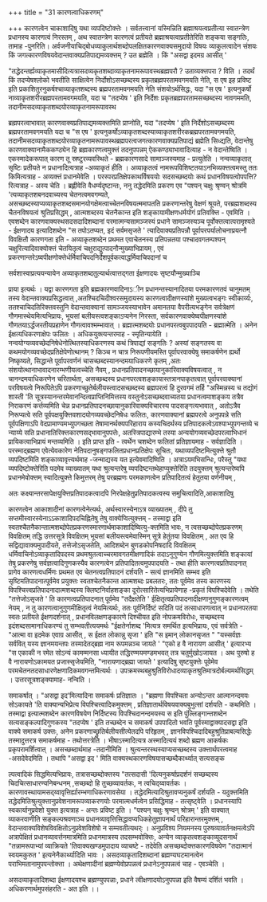 +++
title = "31 कारणत्वाधिकरणम्"

+++
कारणत्वेन चाकाशादिषु यथा व्यपदिष्टोक्त्तेः । सर्वतत्त्वानां यस्मिन्निति ब्रह्माश्रयत्वप्रतीत्या स्वातन्त्रेण प्रधानस्य कारणत्वं निरस्तम् , अथ स्वातन्त्रेण कारणत्वं प्रतीयते ब्रह्माश्रयत्वाप्रतीतेरिति शङ्कया सङ्गतिः, तामाह -पुनरिति। अर्वजनीयाचिद्बोधव्याकुलार्थशब्दोपलक्षितकारणवाक्यसमुदायो विषयः व्याकुलत्वादेन संशयः किं जगत्कारणविषयवेदान्तवाक्यप्रतिपाद्यमव्यक्त्तम् ? उत ब्रह्मेति । किं "असद्वा इदमग्र आसीत् '

"तद्धेदन्तर्ह्यव्याकृतमासीदित्यत्रासदव्यकृतशब्दाव्याकृतनामरूपावस्थब्रह्मपरौ ? उताव्यक्त्तपरा ? विति । तदर्थं किं तदप्येषश्लोको भवतीति साक्षित्वेन निर्दोशोऽसच्छब्दस्य प्रकृतब्रह्मपरतामवगमयति नेति, स एष इह प्रविष्ट इति प्रकाशितुरनुकर्षश्चाव्याकृतशब्दस्य ब्रह्मपरतामवगमयति नेति संशयोऽर्थसिद्धः, यदा "स एष ' इत्यनुकर्षो नाव्याकृतशरीरब्रह्मपरतामवगमयति, यदा च "तदप्येष ' इति निर्देशः प्रकृतब्रह्मपरतामसच्छब्दस्य नावगममति, तदानीमसदव्याकृतशब्दयोरव्याकृतनामरूपावस्थ

ब्रह्मपरत्वाभावात् कारणवाक्यप्रतिपाद्यमव्यक्त्तमिति प्राप्नोति, यदा "तदप्येष ' इति निर्देशोऽसच्छब्दस्य ब्रह्मपरतामवगमयति यदा च "स एष ' इत्यनुकर्षोऽव्याकृतशब्दस्याव्याकृतशरीरकब्रह्मपरतामवगमयति, तदानीमसदव्याकृतशब्दयोरव्याकृतनामरूपावस्थब्रह्मपरत्वजगत्कारणवाक्यप्रतिपाद्यं ब्रह्मेति सिध्द्यति, वेदान्तेषु कारणवाक्यानामैककण्ठ्येन हि ब्रह्मकारणत्वमुक्त्तं तदनुपपन्नम् ऐककण्ठ्याभावादित्याह - न वेदान्तेष्विति । एकस्मादेकरूपात् कारण तू स्रष्टुरव्यवस्थिते - ब्रह्मकारणसादे सामाञ्जस्यमाह - प्रत्युतेति । नन्वव्याकृतात् सृष्टिः प्रतीयते न प्रधानादित्यत्राह -अव्याकृतं हीति । अव्याकृतत्वं नामरूपविशिष्टतयाऽनभिव्यक्त्तत्वमस्तु ततः किमित्यत्राह - अव्यक्त्तं प्रधानमेवेति । परस्परप्रतिक्षेपकाथर्विषययोः सदसच्छब्दयोः कथं प्रधानविषयत्वोपपत्ति? रित्यत्राह - अस्य चेति । ब्रह्णीवेति वैधर्म्यदृष्टान्तः, ननु तद्धेदमिति प्रकरण एव "पश्यन् चक्षुः श्रृण्वन् श्रोत्रमि 'त्यव्याकृतशबनदवाच्यस्य चेतनत्वमवगम्यते, असच्छब्दस्याप्यव्याकृतशब्दसमानयोगक्षेमत्वाच्चेतनविषयत्ममापतति प्रकरणान्तरेषु वेक्षणं श्रूयते, परब्रह्मशब्दस्य चैतनविषयत्वं श्रुतिप्रसिद्धम् , आत्मशब्दस्य चेतनैकान्त इति शङ्कायामीक्षणधर्मयोगं प्रतिवक्त्ति - एवमिति । एवशब्देन कारणवाक्यस्थसदसदादिशब्दानां परमात्मन्यसामञ्जस्यं प्रधाने सामञ्जस्यञ्च पूर्वोक्त्तत्वात्परामृश्यते - ईक्षणादय इत्यादिशब्देन "स तपोऽतप्यत, इदं सर्वमसृजते ' त्यादिवाक्यप्रतिपन्नौ पूर्वापरपर्यालोचनाप्रयत्नौ विवक्षितौ कारणगता इति - अव्याकृतशब्देन प्रथमत एवाचेतनस्य प्रतिपन्नतया पश्चादवगतम्पश्यन् चक्षुरित्यादिवाक्योक्त्तं चेतयितृत्वं चक्षुराद्युत्पादनौन्मुख्याभिप्रायम् , एवं प्रकरणान्तरेऽष्वपीक्षणोक्त्तेर्धर्मिवाचिपदनिर्देशपूर्वकत्वाद्धर्मिवाचिपदानां च

सर्वशास्वाप्रत्ययन्यायेन अव्याकृतशब्दतुल्यार्थत्वात्तद्गता ईक्षणादयः सृष्टयौन्मुख्याञ्चि

प्राया इत्यर्थः । यद्वा कारणगता इति ब्रह्मकारणवादिनाऽीन प्रधानन्तस्यानादितया परमकारणतवं चानुमतम् तस्य वेदान्तवाक्यप्रसिद्धत्वात् ,अतश्चिदचिदीश्वरसमुदायस्य कारणत्वादीक्षणस्यांशे मुख्यत्वभङ्गः स्वीकार्य्यः, ततश्चाचिदतिरिक्त्तवस्तुनि वेदान्तवाक्यानां सामञ्जयस्याभावेन अमानतया वैपरीत्यभङ्गेन सर्वत्रेक्षणं गौणमास्थेयमित्यभिप्रायः, भूयसां बलीयस्त्वशङ्काऽप्यनेन निरस्ता, सर्वकारणवाक्येष्वपीक्षणस्यांशे गौणतयाऽर्द्धजरतीयप्रहाणेन गौणत्वावश्मम्भावात् । ब्रह्मात्मशब्दयोः प्रधानपरत्वबुपपादयति - ब्रह्मात्मेति । अनेन ईक्षत्यधिकरणाक्षेपः फलितः । अधिकयुक्त्यन्तरमाह - स्मृतिन्यायेति । नन्वयोग्यव्यवच्छेदनिषेधेनोत्थितस्याधिकरणस्य कथं त्रिपाद्यां सङ्गतिः ? अस्यां सङ्गतस्य वा कथमयोगव्यवच्छेदप्रतिक्षेपेणोत्थानम् ? किञ्च न चात्र निरूपणीयमस्ति पूर्वापरवाक्येषु समाकर्षणेन ह्यर्थो निष्कृष्यते, सिद्धान्ते पूर्वापरवर्णनं चासच्छब्दस्यानन्दमयाधिकरणे कृतम् ,अतः संशयोत्थानाभावादनारम्भणीयत्वच्चेति नैवम् , प्रधानप्रतिपादनच्छायानुकारिवाक्यविषयत्वात् , न चानन्दमयाधिकरणेन चरितार्थता, असच्छब्दस्य प्रधानपरत्वशङ्कायास्तत्रानपाकृतत्वात् पूर्वापरवाक्यानां परविषयत्वे निरूपितेऽपि प्रकरणाच्छुतेर्बलीयस्त्वादसच्छब्दस्य ब्रह्मपरत्वं हि दुरवगमं तर्हि "अस्मिन्नस्य च तद्योगं शास्ती 'ति सूत्रस्यानन्तरमेवानन्दित्वप्राप्तिनिमित्तस्य वस्तुनोऽसच्छब्दवाच्यतया प्रधानत्वमाशङ्कय तत्रैव निराकरणं कर्त्तव्यमिति चेन्न प्रधानप्रतिपादनच्छायानुकारिवाक्यविचारस्य पादसङ्गत्यभावात् , अतोऽत्रैव निरूप्यत्वे सति पूर्वपक्षयुक्त्तिवशादयोगव्यवच्छेदनिषेधः फलितः, कारणवाक्यानां ब्रह्मपरत्वे अनुपपन्ने सति पूर्वपक्षिणाऽपि वेदप्रामाण्यमभ्युपगच्छता तेषामानर्थक्यपरिहाराय कस्यचिदर्थस्य प्रतिपादकत्वेऽवश्याभ्युपगन्तव्ये च न्याय्ये सति प्रधानातिरिक्त्तकारणसद्भावानुपपत्तेः, अतस्त्रिपाद्यारम्भे तस्या अन्ययोगव्यवच्छेदपरत्वाभिधानं प्रायिकत्वाभिप्रायं मन्तव्यमिति । इति प्राप्त इति - त्वर्थेन चशब्देन फलितां प्रतिज्ञायमाह - सर्वज्ञादिति । परस्माद्ब्रह्मण एवेत्येवकारेण नेतिपदानुषङ्गफलितप्रधानप्रतिक्षेपः सूचितः, यथाव्यपदिष्टमित्युक्त्ते श्रुतौ व्यपदिष्टमिति शङ्काव्यावृत्त्यर्थमाह -जन्माद्यस्य यत इत्येवमादिष्विति । अत्राऽयमभिसन्धिः, परैस्तु "यथा व्यपदिष्टोक्त्तेरिति पदमेव व्याख्यातम् यथा श्रुत्यन्तरेषु व्यपदिष्टन्तथेहाप्युक्त्तेरिति तदयुक्त्तम् श्रुत्यन्तरेष्वपि प्रधानमेवोक्त्तम् स्यादित्युक्त्ते किमुत्तरम् तेषु परब्रह्मणः परमकाणत्वेन प्रतिपादितत्वं हेतुतया वर्णनीयम् ,

अतः कक्ष्यान्तरसापेक्षयुक्त्तिप्रतिपादकत्वादपि निरपेक्षहेतुप्रतिपादकत्वस्य समुचित्वादिति,आकाशादिषु

कारणत्वेन आकाशादीनां कारणत्वेनेत्यर्थः, अर्थस्वारस्येनाऽत्र व्याख्यातम् , दीपे तु सप्तमीस्वारस्येनाऽऽकाशादिपदचिह्नितेषु तेषु वाक्येप्वित्युक्त्तम् - तस्माद्वा इति स्वतश्चैतनैकान्तात्मशब्दोपेतप्रकरणस्मारणार्थमाकाशादिष्वित्यु-क्त्तमिति भावः, न त्वसच्छब्दोपेतप्रकरणम् विवक्षितम् तद्धि उत्तरसूत्रे विवक्षितम् भूयसां बलीयस्त्वमेवास्मिन् सूत्रे हेतुंतया विवक्षितम् , अत एव हि सद्विद्यावाक्यमुपादीयते, तत्तेजोऽसृजतेति, आदिशब्देन बुणडकोपनिषदादि विवक्षितम् धर्मिवाचिनोऽव्याकृतादिपदस्य प्रथमश्रुतत्वाच्चरमावगतमीक्षणादिकं तदाऽनुगुण्येन गौणमित्युक्त्तमिति शङ्कायां तेषु प्रकरणेषु सर्वज्ञत्वादिगुणकस्यैव कारणत्वेन प्रतिपादितत्वमुपपादयति - तथा हीति कारणत्वप्रतिपादनात् प्रागेव कारणत्वधर्मिणः प्रथमत एव चेतनत्वप्रतिपादनं दर्शयति - सत्यं ज्ञानमिति सम्भव इति सृष्टिमतिपादनात्पूर्वमेव प्रयुक्त्तः स्वतश्चेतनैकान्त आत्मशब्दः प्रबलतरः, ततः पूर्वमेव तस्य कारणस्य विपश्चित्त्वप्रतिपादनादात्मशब्दस्य क्लिष्टनिर्वाहशङ्का दूरोत्सारितेत्यभिप्रायेणाह -प्रकृतं विपश्चिदेवेति । तथेति "तत्तेजोऽसृजते ' ति कारणत्वप्रतिपादनात् पूर्वमेव "तदैक्षतेति ' ईक्षितृत्वप्रतिपादनादीक्षणानुगुणङ्कारणत्वम् नेयम् , न तु कारणत्वानुगुणमीक्षितृत्वं नेयमित्यर्थः, ततः पूर्वनिर्दिष्टं सदिति पदं तत्साधारणत्वात् न प्रधानपरतया स्वतः प्रतीयते ईक्षणदर्शनात् , प्रधानविलक्षणङ्कारणे दिश्चीयत इति नोपक्रमविरोधः, सच्छब्दस्य इदंशब्दसामानाधिकरण्यं तु सम्भवतीत्ययमर्थः "ईक्षतेर्नाशब्द 'मित्यत्र समर्थित इत्यभिप्रायः, एवं सर्वत्रेति - "आत्मा वा इदमेक एवाग्र आसीत् , स ईक्षत लोकान्नु सृजा ' इति "स इमान् लोकानसृजत " "यस्सर्वज्ञः सर्ववित् यस्य ज्ञानमयन्तपः तस्मादेतद्ब्रह्म नाम रूपमन्नञ्च जायते ' "एको ह वै नारायण आसीत् ' इत्यारभ्य "स एकाकी न रमेत सोऽन्यं कामम्मनसा ध्यायीत तद्धिरण्मयमण्डमभवत् तत्र चतुर्मुखोऽजायत । अथ पुरुषो ह वै नारायणोऽकामयत प्रजास्सृजेयमिति, "नारायणाद्ब्रह्मा जायते ' इत्यादिषु सृष्टयुक्त्तेः पूवेमेव परमचेतनतदसाधारणेक्षणादिकमवगन्तमित्यर्थः । उपक्रमस्थबहुश्रुतिविरोधादव्याकृतश्रुतिमात्रदोर्बल्यमर्थसिद्धम् । उत्तरसूत्रशङ्क्यामाह- नन्विति ।

समाकर्षात् । "असद्वा इद'मित्यादिना समाकर्षः प्रतिज्ञातः । "ब्रह्मणा विपश्चिता अन्योऽन्तर आत्मानन्दमयः सोऽकायते 'ति वाक्यान्यभिप्रेत्य विपश्चित्त्वादिकमुक्त्तम् , प्रतिज्ञातार्थविषयवाक्यबुभुत्सां दर्शयति - कथमिति । तस्माद्वा इत्यात्मशब्देन कारणविषयेण निर्दिष्टस्य विपश्चिदानन्दमयस्य स इति पुंल्लिङ्गान्तशब्देन सत्यसङ्कल्पादिगुणकस्य "तदप्येष ' इति तच्छब्देन च समाकर्ष उपपादितो भवति पूर्वस्माद्वाक्यादसद्वा इति वाक्ये समाकर्ष उक्त्तः, अनेन प्रकरणाच्छ्रुतिर्बलीयसीत्येतदपि परिहृतम् , ज्ञानविपश्चिदादिबहुश्रुतिप्राबल्यसिद्धेः तस्मादुत्तरत्र समाकर्षमाह - तथोत्तरत्रेति । भीषाऽस्मादित्यत्र अस्मादित्ययं शब्दो ब्रह्मण आकर्षकः प्रकृपरामर्शित्वात् । असच्छब्दार्थमाह -तदानीमिति । श्रुत्यन्तरस्थस्याप्यसच्छब्दस्य उक्त्तार्थपरत्वमाह -असदेवेदमिति । तथापि "असद्वा इद ' मिति वाक्यस्थकारणविषयासच्छब्दैकार्थ्यात् सत्यसङ्क

ल्पत्वादिकं सिद्धमित्यभिप्रायः, तत्रासच्छब्दोक्त्तस्य "तत्सदासी 'दित्यनुकर्षाप्रदर्शनं सच्छब्दस्य चिदचित्साधारण्यनिबन्धनम् ,सच्छब्दो हि तुच्छव्यावर्तकः, न त्वचिद्य्वावर्तकः । कारणावस्थायामसद्य्वावृत्तिर्ह्यारम्भणाधिकरणावसेया । तद्धेदमित्यादिश्रुतावप्यनुकर्षं दर्शयति - यदुक्त्तमिति तद्धेदमितिश्रुत्युक्त्तानुप्रवेशनामरूपव्याकरणयोः परमात्मधर्मत्वेन प्रसिद्धिमाह - तत्सृष्ट्वेति । प्रधानस्यापि स्वकार्यानुप्रवेशो युक्त्त इत्यत्राह - अन्तः प्रविष्ट इति । "पश्यन् चक्षुः श्रृण्वन् श्रोत्रम् ' इति वाक्यात् व्याकरवाणीति सङ्कल्पश्रवणाञ्च प्रधानव्यावृत्तिसिद्धावप्यधिकहेतुज्ञापनार्थं परिहारान्तरमुक्त्तम् , वेदान्तवाक्यविशेषविवक्षितोऽनुप्रवेशविशेषो न सम्मवतीत्यथर्ः । अनुप्रविश्य नियमनस्य पुरुषव्यावर्तनक्षमत्वेऽपि अत्रापेक्षितं प्रधानव्यावर्त्तनमात्रमिति प्रधानमात्रस्य तदसम्भवोक्त्तिः, अन्येन व्याकृतत्वशङ्काव्युदसनार्थं "तन्नामरूपाभ्यां व्याक्रियते 'तिवाक्यखण्डमुपादाय व्याचष्टे - तदेवेति असच्छब्दोक्त्तकारणविषयेण "तदात्मानं स्वयमकुरुत ' इत्यनेनैकार्थ्यादिति भावः । असदव्याकृतादिशब्दानां ब्रह्मण्यघटमानत्वेन पराभिमतानामुपपन्तोक्त्ता । अथेक्षणादीनां ब्रह्मण्येवोप्रपन्नत्वं प्रधानेऽनुपपन्नत्वं चाह - एवञ्चेति ।

असदव्याकृतादिशब्दा ईक्षणादयश्च ब्रह्मण्युपपन्नाः, प्रधाने त्वीक्षणादयोऽनुपपन्ना इति वैषम्यं दर्शितं भवति । अधिकरणार्थमुपसंहरति - अत इति ।।

